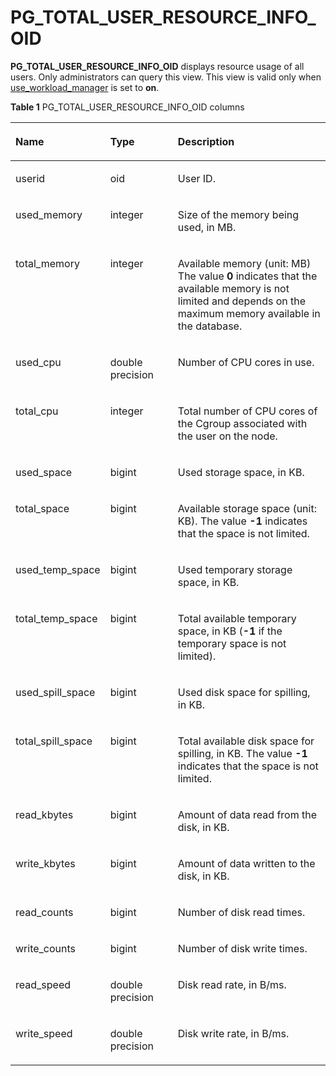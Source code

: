 # PG\_TOTAL\_USER\_RESOURCE\_INFO\_OID<a name="EN-US_TOPIC_0289901019"></a>

**PG\_TOTAL\_USER\_RESOURCE\_INFO\_OID**  displays resource usage of all users. Only administrators can query this view. This view is valid only when  [use\_workload\_manager](workload-management.md.md#en-us_topic_0283137479_en-us_topic_0237124729_en-us_topic_0059777791_s9608d330c6a14d2cbd6ae75493437820)  is set to  **on**.

**Table  1**  PG\_TOTAL\_USER\_RESOURCE\_INFO\_OID columns

<a name="table159891089334"></a>
<table><thead align="left"><tr id="row161929919332"><th class="cellrowborder" valign="top" width="21.494949494949495%" id="mcps1.2.4.1.1"><p id="p81928915336"><a name="p81928915336"></a><a name="p81928915336"></a>Name</p>
</th>
<th class="cellrowborder" valign="top" width="22.67676767676768%" id="mcps1.2.4.1.2"><p id="p17192149133315"><a name="p17192149133315"></a><a name="p17192149133315"></a>Type</p>
</th>
<th class="cellrowborder" valign="top" width="55.82828282828282%" id="mcps1.2.4.1.3"><p id="p3193179153319"><a name="p3193179153319"></a><a name="p3193179153319"></a>Description</p>
</th>
</tr>
</thead>
<tbody><tr id="row2019310973312"><td class="cellrowborder" valign="top" width="21.494949494949495%" headers="mcps1.2.4.1.1 "><p id="p219314943319"><a name="p219314943319"></a><a name="p219314943319"></a>userid</p>
</td>
<td class="cellrowborder" valign="top" width="22.67676767676768%" headers="mcps1.2.4.1.2 "><p id="p15193119113310"><a name="p15193119113310"></a><a name="p15193119113310"></a>oid</p>
</td>
<td class="cellrowborder" valign="top" width="55.82828282828282%" headers="mcps1.2.4.1.3 "><p id="p0193129173318"><a name="p0193129173318"></a><a name="p0193129173318"></a>User ID.</p>
</td>
</tr>
<tr id="row201931890334"><td class="cellrowborder" valign="top" width="21.494949494949495%" headers="mcps1.2.4.1.1 "><p id="p419317910337"><a name="p419317910337"></a><a name="p419317910337"></a>used_memory</p>
</td>
<td class="cellrowborder" valign="top" width="22.67676767676768%" headers="mcps1.2.4.1.2 "><p id="p1119319163318"><a name="p1119319163318"></a><a name="p1119319163318"></a>integer</p>
</td>
<td class="cellrowborder" valign="top" width="55.82828282828282%" headers="mcps1.2.4.1.3 "><p id="p81934983311"><a name="p81934983311"></a><a name="p81934983311"></a>Size of the memory being used, in MB.</p>
</td>
</tr>
<tr id="row191936913332"><td class="cellrowborder" valign="top" width="21.494949494949495%" headers="mcps1.2.4.1.1 "><p id="p101931398337"><a name="p101931398337"></a><a name="p101931398337"></a>total_memory</p>
</td>
<td class="cellrowborder" valign="top" width="22.67676767676768%" headers="mcps1.2.4.1.2 "><p id="p1519409183319"><a name="p1519409183319"></a><a name="p1519409183319"></a>integer</p>
</td>
<td class="cellrowborder" valign="top" width="55.82828282828282%" headers="mcps1.2.4.1.3 "><p id="p1819412903318"><a name="p1819412903318"></a><a name="p1819412903318"></a>Available memory (unit: MB) The value <strong id="b1665577490105859"><a name="b1665577490105859"></a><a name="b1665577490105859"></a>0</strong> indicates that the available memory is not limited and depends on the maximum memory available in the database.</p>
</td>
</tr>
<tr id="row131949914331"><td class="cellrowborder" valign="top" width="21.494949494949495%" headers="mcps1.2.4.1.1 "><p id="p719469153316"><a name="p719469153316"></a><a name="p719469153316"></a>used_cpu</p>
</td>
<td class="cellrowborder" valign="top" width="22.67676767676768%" headers="mcps1.2.4.1.2 "><p id="p2356262115"><a name="p2356262115"></a><a name="p2356262115"></a>double precision</p>
</td>
<td class="cellrowborder" valign="top" width="55.82828282828282%" headers="mcps1.2.4.1.3 "><p id="p2194129103315"><a name="p2194129103315"></a><a name="p2194129103315"></a>Number of CPU cores in use.</p>
</td>
</tr>
<tr id="row16194394338"><td class="cellrowborder" valign="top" width="21.494949494949495%" headers="mcps1.2.4.1.1 "><p id="p111941993334"><a name="p111941993334"></a><a name="p111941993334"></a>total_cpu</p>
</td>
<td class="cellrowborder" valign="top" width="22.67676767676768%" headers="mcps1.2.4.1.2 "><p id="p31941090334"><a name="p31941090334"></a><a name="p31941090334"></a>integer</p>
</td>
<td class="cellrowborder" valign="top" width="55.82828282828282%" headers="mcps1.2.4.1.3 "><p id="p11941298333"><a name="p11941298333"></a><a name="p11941298333"></a>Total number of CPU cores of the Cgroup associated with the user on the node.</p>
</td>
</tr>
<tr id="row31941095334"><td class="cellrowborder" valign="top" width="21.494949494949495%" headers="mcps1.2.4.1.1 "><p id="p14195196331"><a name="p14195196331"></a><a name="p14195196331"></a>used_space</p>
</td>
<td class="cellrowborder" valign="top" width="22.67676767676768%" headers="mcps1.2.4.1.2 "><p id="p319517993315"><a name="p319517993315"></a><a name="p319517993315"></a>bigint</p>
</td>
<td class="cellrowborder" valign="top" width="55.82828282828282%" headers="mcps1.2.4.1.3 "><p id="p181955918331"><a name="p181955918331"></a><a name="p181955918331"></a>Used storage space, in KB.</p>
</td>
</tr>
<tr id="row1195109143315"><td class="cellrowborder" valign="top" width="21.494949494949495%" headers="mcps1.2.4.1.1 "><p id="p121954917336"><a name="p121954917336"></a><a name="p121954917336"></a>total_space</p>
</td>
<td class="cellrowborder" valign="top" width="22.67676767676768%" headers="mcps1.2.4.1.2 "><p id="p119549173318"><a name="p119549173318"></a><a name="p119549173318"></a>bigint</p>
</td>
<td class="cellrowborder" valign="top" width="55.82828282828282%" headers="mcps1.2.4.1.3 "><p id="p21951892337"><a name="p21951892337"></a><a name="p21951892337"></a>Available storage space (unit: KB). The value <strong id="b574938127105859"><a name="b574938127105859"></a><a name="b574938127105859"></a>-1</strong> indicates that the space is not limited.</p>
</td>
</tr>
<tr id="row3195894337"><td class="cellrowborder" valign="top" width="21.494949494949495%" headers="mcps1.2.4.1.1 "><p id="p181951791334"><a name="p181951791334"></a><a name="p181951791334"></a>used_temp_space</p>
</td>
<td class="cellrowborder" valign="top" width="22.67676767676768%" headers="mcps1.2.4.1.2 "><p id="p21954919338"><a name="p21954919338"></a><a name="p21954919338"></a>bigint</p>
</td>
<td class="cellrowborder" valign="top" width="55.82828282828282%" headers="mcps1.2.4.1.3 "><p id="p61951093331"><a name="p61951093331"></a><a name="p61951093331"></a>Used temporary storage space, in KB.</p>
</td>
</tr>
<tr id="row1519616963319"><td class="cellrowborder" valign="top" width="21.494949494949495%" headers="mcps1.2.4.1.1 "><p id="p119610911330"><a name="p119610911330"></a><a name="p119610911330"></a>total_temp_space</p>
</td>
<td class="cellrowborder" valign="top" width="22.67676767676768%" headers="mcps1.2.4.1.2 "><p id="p1319649123316"><a name="p1319649123316"></a><a name="p1319649123316"></a>bigint</p>
</td>
<td class="cellrowborder" valign="top" width="55.82828282828282%" headers="mcps1.2.4.1.3 "><p id="p319659103319"><a name="p319659103319"></a><a name="p319659103319"></a>Total available temporary space, in KB (<strong id="b1856396083105859"><a name="b1856396083105859"></a><a name="b1856396083105859"></a>-1</strong> if the temporary space is not limited).</p>
</td>
</tr>
<tr id="row181968983316"><td class="cellrowborder" valign="top" width="21.494949494949495%" headers="mcps1.2.4.1.1 "><p id="p121966903314"><a name="p121966903314"></a><a name="p121966903314"></a>used_spill_space</p>
</td>
<td class="cellrowborder" valign="top" width="22.67676767676768%" headers="mcps1.2.4.1.2 "><p id="p1919620914333"><a name="p1919620914333"></a><a name="p1919620914333"></a>bigint</p>
</td>
<td class="cellrowborder" valign="top" width="55.82828282828282%" headers="mcps1.2.4.1.3 "><p id="p171961953314"><a name="p171961953314"></a><a name="p171961953314"></a>Used disk space for spilling, in KB.</p>
</td>
</tr>
<tr id="row18196199153319"><td class="cellrowborder" valign="top" width="21.494949494949495%" headers="mcps1.2.4.1.1 "><p id="p619679173318"><a name="p619679173318"></a><a name="p619679173318"></a>total_spill_space</p>
</td>
<td class="cellrowborder" valign="top" width="22.67676767676768%" headers="mcps1.2.4.1.2 "><p id="p6196092338"><a name="p6196092338"></a><a name="p6196092338"></a>bigint</p>
</td>
<td class="cellrowborder" valign="top" width="55.82828282828282%" headers="mcps1.2.4.1.3 "><p id="p719718919330"><a name="p719718919330"></a><a name="p719718919330"></a>Total available disk space for spilling, in KB. The value <strong id="b827854802105859"><a name="b827854802105859"></a><a name="b827854802105859"></a>-1</strong> indicates that the space is not limited.</p>
</td>
</tr>
<tr id="row175431830163011"><td class="cellrowborder" valign="top" width="21.494949494949495%" headers="mcps1.2.4.1.1 "><p id="p10543730143016"><a name="p10543730143016"></a><a name="p10543730143016"></a>read_kbytes</p>
</td>
<td class="cellrowborder" valign="top" width="22.67676767676768%" headers="mcps1.2.4.1.2 "><p id="p13544430133011"><a name="p13544430133011"></a><a name="p13544430133011"></a>bigint</p>
</td>
<td class="cellrowborder" valign="top" width="55.82828282828282%" headers="mcps1.2.4.1.3 "><p id="p7544830133013"><a name="p7544830133013"></a><a name="p7544830133013"></a>Amount of data read from the disk, in KB.</p>
</td>
</tr>
<tr id="row883843716301"><td class="cellrowborder" valign="top" width="21.494949494949495%" headers="mcps1.2.4.1.1 "><p id="p1583853723013"><a name="p1583853723013"></a><a name="p1583853723013"></a>write_kbytes</p>
</td>
<td class="cellrowborder" valign="top" width="22.67676767676768%" headers="mcps1.2.4.1.2 "><p id="p12838203711302"><a name="p12838203711302"></a><a name="p12838203711302"></a>bigint</p>
</td>
<td class="cellrowborder" valign="top" width="55.82828282828282%" headers="mcps1.2.4.1.3 "><p id="p188387371303"><a name="p188387371303"></a><a name="p188387371303"></a>Amount of data written to the disk, in KB.</p>
</td>
</tr>
<tr id="row0854134803012"><td class="cellrowborder" valign="top" width="21.494949494949495%" headers="mcps1.2.4.1.1 "><p id="p12854194893016"><a name="p12854194893016"></a><a name="p12854194893016"></a>read_counts</p>
</td>
<td class="cellrowborder" valign="top" width="22.67676767676768%" headers="mcps1.2.4.1.2 "><p id="p198546481301"><a name="p198546481301"></a><a name="p198546481301"></a>bigint</p>
</td>
<td class="cellrowborder" valign="top" width="55.82828282828282%" headers="mcps1.2.4.1.3 "><p id="p16854174853011"><a name="p16854174853011"></a><a name="p16854174853011"></a>Number of disk read times.</p>
</td>
</tr>
<tr id="row17710351103015"><td class="cellrowborder" valign="top" width="21.494949494949495%" headers="mcps1.2.4.1.1 "><p id="p117101251103015"><a name="p117101251103015"></a><a name="p117101251103015"></a>write_counts</p>
</td>
<td class="cellrowborder" valign="top" width="22.67676767676768%" headers="mcps1.2.4.1.2 "><p id="p5710851193016"><a name="p5710851193016"></a><a name="p5710851193016"></a>bigint</p>
</td>
<td class="cellrowborder" valign="top" width="55.82828282828282%" headers="mcps1.2.4.1.3 "><p id="p1071085118307"><a name="p1071085118307"></a><a name="p1071085118307"></a>Number of disk write times.</p>
</td>
</tr>
<tr id="row244712417302"><td class="cellrowborder" valign="top" width="21.494949494949495%" headers="mcps1.2.4.1.1 "><p id="p10447134133015"><a name="p10447134133015"></a><a name="p10447134133015"></a>read_speed</p>
</td>
<td class="cellrowborder" valign="top" width="22.67676767676768%" headers="mcps1.2.4.1.2 "><p id="p2044714163010"><a name="p2044714163010"></a><a name="p2044714163010"></a>double precision</p>
</td>
<td class="cellrowborder" valign="top" width="55.82828282828282%" headers="mcps1.2.4.1.3 "><p id="p644724116305"><a name="p644724116305"></a><a name="p644724116305"></a>Disk read rate, in B/ms.</p>
</td>
</tr>
<tr id="row1340219340305"><td class="cellrowborder" valign="top" width="21.494949494949495%" headers="mcps1.2.4.1.1 "><p id="p24020341309"><a name="p24020341309"></a><a name="p24020341309"></a>write_speed</p>
</td>
<td class="cellrowborder" valign="top" width="22.67676767676768%" headers="mcps1.2.4.1.2 "><p id="p64027349303"><a name="p64027349303"></a><a name="p64027349303"></a>double precision</p>
</td>
<td class="cellrowborder" valign="top" width="55.82828282828282%" headers="mcps1.2.4.1.3 "><p id="p1040217346305"><a name="p1040217346305"></a><a name="p1040217346305"></a>Disk write rate, in B/ms.</p>
</td>
</tr>
</tbody>
</table>

